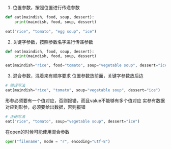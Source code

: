 1. 位置参数，按照位置进行传递参数
```python
def eat(maindish, food, soup, dessert):  
    print(maindish, food, soup, dessert)  
      
eat("rice", "tomato", "egg soup", "ice")
```

2. 关键字参数，按照参数名字进行传递参数
```python
def eat(maindish, food, soup, dessert):  
    print(maindish, food, soup, dessert)  

eat(maindish="rice", food="tomato", soup="vegetable soup", dessert="ice")
```

3. 混合参数，混着来有顺序要求
位置参数放前面，关键字参数放后边

```python
# 错误写法
eat(maindish="rice", "tomato", soup="vegetable soup", dessert="ice")
```
形参必须要有一个值对应，否则报错，而且value不能够有多个值对应
实参有数据对应到形参，必须要给出数据，否则报错

```python
# 正确写法
eat("rice", "tomato", soup="vegetable soup", dessert="ice")
```

在open的时候可能使用混合参数
```python
open("filename", mode = "r", encoding="utf-8")
```